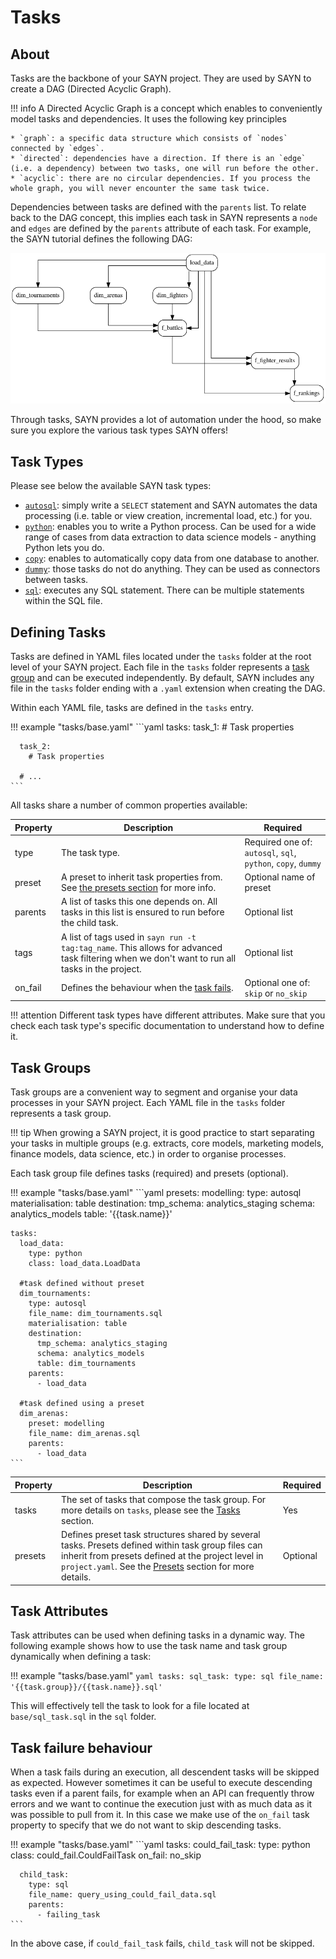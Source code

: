 # Tasks

## About

Tasks are the backbone of your SAYN project. They are used by SAYN to create a DAG (Directed Acyclic Graph).

!!! info
    A Directed Acyclic Graph is a concept which enables to conveniently model tasks and dependencies. It uses the following key principles

    * `graph`: a specific data structure which consists of `nodes` connected by `edges`.
    * `directed`: dependencies have a direction. If there is an `edge` (i.e. a dependency) between two tasks, one will run before the other.
    * `acyclic`: there are no circular dependencies. If you process the whole graph, you will never encounter the same task twice.

Dependencies between tasks are defined with the `parents` list. To relate back to the DAG concept, this implies each task in SAYN represents a `node` and `edges` are defined by the `parents` attribute of each task. For example, the SAYN tutorial defines the following DAG:

![Tutorial](../dag.png)

Through tasks, SAYN provides a lot of automation under the hood, so make sure you explore the various task types SAYN offers!

## Task Types

Please see below the available SAYN task types:

- [`autosql`](autosql.md): simply write a `SELECT` statement and SAYN automates the data processing (i.e. table or view creation, incremental load, etc.) for you.
- [`python`](python.md): enables you to write a Python process. Can be used for a wide range of cases from data extraction to data science models - anything Python lets you do.
- [`copy`](copy.md): enables to automatically copy data from one database to another.
- [`dummy`](dummy.md): those tasks do not do anything. They can be used as connectors between tasks.
- [`sql`](sql.md): executes any SQL statement. There can be multiple statements within the SQL file.

## Defining Tasks

Tasks are defined in YAML files located under the `tasks` folder at the root level of your SAYN project. Each file in the `tasks` folder represents a [task group](#task_groups) and can be executed independently. By default, SAYN includes any file in the `tasks` folder ending with a `.yaml` extension when creating the DAG.

Within each YAML file, tasks are defined in the `tasks` entry.

!!! example "tasks/base.yaml"
    ```yaml
    tasks:
      task_1:
        # Task properties

      task_2:
        # Task properties

      # ...
    ```

All tasks share a number of common properties available:

| Property | Description | Required |
| -------- | ----------- | ---- |
| type | The task type. | Required one of: `autosql`, `sql`, `python`, `copy`, `dummy` |
| preset | A preset to inherit task properties from. See [the presets section](../presets.md) for more info. | Optional name of preset |
| parents | A list of tasks this one depends on. All tasks in this list is ensured to run before the child task. | Optional list |
| tags | A list of tags used in `sayn run -t tag:tag_name`. This allows for advanced task filtering when we don't want to run all tasks in the project. | Optional list |
| on_fail | Defines the behaviour when the [task fails](#task_failure_behaviour). | Optional one of: `skip` or `no_skip` |

!!! attention
    Different task types have different attributes. Make sure that you check each task type's specific documentation to understand how to define it.

## Task Groups

Task groups are a convenient way to segment and organise your data processes in your SAYN project. Each YAML file in the `tasks` folder represents a task group.

!!! tip
    When growing a SAYN project, it is good practice to start separating your tasks in multiple groups (e.g. extracts, core models, marketing models, finance models, data science, etc.) in order to organise processes.

Each task group file defines tasks (required) and presets (optional).

!!! example "tasks/base.yaml"
    ```yaml
    presets:
      modelling:
        type: autosql
        materialisation: table
        destination:
          tmp_schema: analytics_staging
          schema: analytics_models
          table: '{{task.name}}'

    tasks:
      load_data:
        type: python
        class: load_data.LoadData

      #task defined without preset
      dim_tournaments:
        type: autosql
        file_name: dim_tournaments.sql
        materialisation: table
        destination:
          tmp_schema: analytics_staging
          schema: analytics_models
          table: dim_tournaments
        parents:
          - load_data

      #task defined using a preset
      dim_arenas:
        preset: modelling
        file_name: dim_arenas.sql
        parents:
          - load_data
    ```

| Property | Description | Required |
| -------- | ----------- | -------- |
| tasks | The set of tasks that compose the task group. For more details on `tasks`, please see the [Tasks](overview.md) section. | Yes |
| presets | Defines preset task structures shared by several tasks. Presets defined within task group files can inherit from presets defined at the project level in `project.yaml`. See the [Presets](../presets.md) section for more details. | Optional |

## Task Attributes

Task attributes can be used when defining tasks in a dynamic way. The following example shows how to use the task name and task group dynamically when defining a task:

!!! example "tasks/base.yaml"
    ```yaml
    tasks:
      sql_task:
        type: sql
        file_name: '{{task.group}}/{{task.name}}.sql'
    ```

This will effectively tell the task to look for a file located at `base/sql_task.sql` in the `sql` folder.

## Task failure behaviour

When a task fails during an execution, all descendent tasks will be skipped as expected. However sometimes it can be useful to 
execute descending tasks even if a parent fails, for example when an API can frequently throw errors and we want to continue the
execution just with as much data as it was possible to pull from it. In this case we make use of the `on_fail` task property to
specify that we do not want to skip descending tasks.


!!! example "tasks/base.yaml"
    ```yaml
    tasks:
      could_fail_task:
        type: python
        class: could_fail.CouldFailTask
        on_fail: no_skip

      child_task:
        type: sql
        file_name: query_using_could_fail_data.sql
        parents:
          - failing_task
    ```

In the above case, if `could_fail_task` fails, `child_task` will not be skipped.
